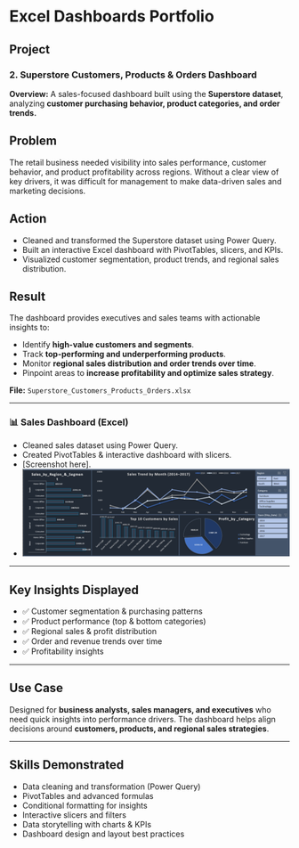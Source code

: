 # Excel Dashboards Portfolio

## Project

### 2. Superstore Customers, Products & Orders Dashboard

**Overview:**
A sales-focused dashboard built using the **Superstore dataset**, analyzing **customer purchasing behavior, product categories, and order trends.**

## Problem
The retail business needed visibility into sales performance, customer behavior, and product profitability across regions. Without a clear view of key drivers, it was difficult for management to make data-driven sales and marketing decisions.

## Action
- Cleaned and transformed the Superstore dataset using Power Query.  
- Built an interactive Excel dashboard with PivotTables, slicers, and KPIs.  
- Visualized customer segmentation, product trends, and regional sales distribution.  

## Result
The dashboard provides executives and sales teams with actionable insights to:  
- Identify **high-value customers and segments**.  
- Track **top-performing and underperforming products**.  
- Monitor **regional sales distribution and order trends over time**.  
- Pinpoint areas to **increase profitability and optimize sales strategy**.  

**File:** `Superstore_Customers_Products_Orders.xlsx`

---

### 📊 Sales Dashboard (Excel)
- Cleaned sales dataset using Power Query.  
- Created PivotTables & interactive dashboard with slicers.  
- [Screenshot here].
- ![alt text](image-2.png)

---

## Key Insights Displayed
- ✅ Customer segmentation & purchasing patterns  
- ✅ Product performance (top & bottom categories)  
- ✅ Regional sales & profit distribution  
- ✅ Order and revenue trends over time  
- ✅ Profitability insights  

---

## Use Case
Designed for **business analysts, sales managers, and executives** who need quick insights into performance drivers. The dashboard helps align decisions around **customers, products, and regional sales strategies**.

---

## Skills Demonstrated
- Data cleaning and transformation (Power Query)  
- PivotTables and advanced formulas  
- Conditional formatting for insights  
- Interactive slicers and filters  
- Data storytelling with charts & KPIs  
- Dashboard design and layout best practices  

